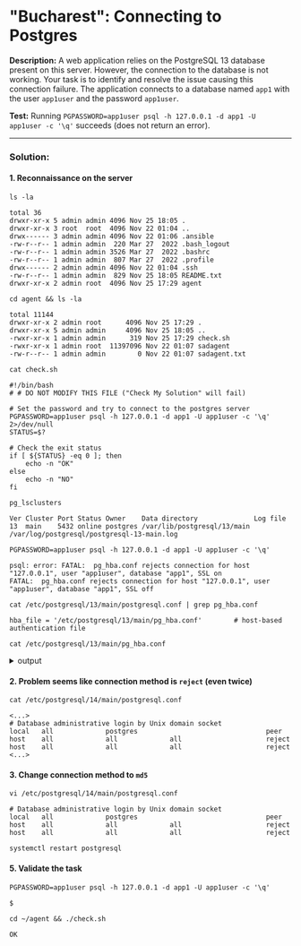 # "Bucharest": Connecting to Postgres

**Description:** A web application relies on the PostgreSQL 13 database present on this server. However, the connection to the database is not working. Your task is to identify and resolve the issue causing this connection failure. The application connects to a database named `app1` with the user `app1user` and the password `app1user`.  

**Test:** Running `PGPASSWORD=app1user psql -h 127.0.0.1 -d app1 -U app1user -c '\q'` succeeds (does not return an error).  

---

### Solution:
#### 1. Reconnaissance on the server
`ls -la`  
```console
total 36
drwxr-xr-x 5 admin admin 4096 Nov 25 18:05 .
drwxr-xr-x 3 root  root  4096 Nov 22 01:04 ..
drwx------ 3 admin admin 4096 Nov 22 01:06 .ansible
-rw-r--r-- 1 admin admin  220 Mar 27  2022 .bash_logout
-rw-r--r-- 1 admin admin 3526 Mar 27  2022 .bashrc
-rw-r--r-- 1 admin admin  807 Mar 27  2022 .profile
drwx------ 2 admin admin 4096 Nov 22 01:04 .ssh
-rw-r--r-- 1 admin admin  829 Nov 25 18:05 README.txt
drwxr-xr-x 2 admin root  4096 Nov 25 17:29 agent
```

`cd agent && ls -la`  
```console
total 11144
drwxr-xr-x 2 admin root      4096 Nov 25 17:29 .
drwxr-xr-x 5 admin admin     4096 Nov 25 18:05 ..
-rwxr-xr-x 1 admin admin      319 Nov 25 17:29 check.sh
-rwxr-xr-x 1 admin root  11397096 Nov 22 01:07 sadagent
-rw-r--r-- 1 admin admin        0 Nov 22 01:07 sadagent.txt
```

`cat check.sh`  
```console
#!/bin/bash
# # DO NOT MODIFY THIS FILE ("Check My Solution" will fail)

# Set the password and try to connect to the postgres server
PGPASSWORD=app1user psql -h 127.0.0.1 -d app1 -U app1user -c '\q' 2>/dev/null
STATUS=$?

# Check the exit status
if [ ${STATUS} -eq 0 ]; then
    echo -n "OK"
else
    echo -n "NO"
fi
```

`pg_lsclusters`  
```console
Ver Cluster Port Status Owner    Data directory              Log file
13  main    5432 online postgres /var/lib/postgresql/13/main /var/log/postgresql/postgresql-13-main.log
```

`PGPASSWORD=app1user psql -h 127.0.0.1 -d app1 -U app1user -c '\q'`  
```console
psql: error: FATAL:  pg_hba.conf rejects connection for host "127.0.0.1", user "app1user", database "app1", SSL on
FATAL:  pg_hba.conf rejects connection for host "127.0.0.1", user "app1user", database "app1", SSL off
```

`cat /etc/postgresql/13/main/postgresql.conf | grep pg_hba.conf`  
```console
hba_file = '/etc/postgresql/13/main/pg_hba.conf'        # host-based authentication file
```

`cat /etc/postgresql/13/main/pg_hba.conf`  
<details>

  <summary>output</summary>

```bash
# PostgreSQL Client Authentication Configuration File
# ===================================================
#
# Refer to the "Client Authentication" section in the PostgreSQL
# documentation for a complete description of this file.  A short
# synopsis follows.
#
# This file controls: which hosts are allowed to connect, how clients
# are authenticated, which PostgreSQL user names they can use, which
# databases they can access.  Records take one of these forms:
#
# local         DATABASE  USER  METHOD  [OPTIONS]
# host          DATABASE  USER  ADDRESS  METHOD  [OPTIONS]
# hostssl       DATABASE  USER  ADDRESS  METHOD  [OPTIONS]
# hostnossl     DATABASE  USER  ADDRESS  METHOD  [OPTIONS]
# hostgssenc    DATABASE  USER  ADDRESS  METHOD  [OPTIONS]
# hostnogssenc  DATABASE  USER  ADDRESS  METHOD  [OPTIONS]
#
# (The uppercase items must be replaced by actual values.)
#
# The first field is the connection type: "local" is a Unix-domain
# socket, "host" is either a plain or SSL-encrypted TCP/IP socket,
# "hostssl" is an SSL-encrypted TCP/IP socket, and "hostnossl" is a
# non-SSL TCP/IP socket.  Similarly, "hostgssenc" uses a
# GSSAPI-encrypted TCP/IP socket, while "hostnogssenc" uses a
# non-GSSAPI socket.
#
# DATABASE can be "all", "sameuser", "samerole", "replication", a
# database name, or a comma-separated list thereof. The "all"
# keyword does not match "replication". Access to replication
# must be enabled in a separate record (see example below).
#
# USER can be "all", a user name, a group name prefixed with "+", or a
# comma-separated list thereof.  In both the DATABASE and USER fields
# you can also write a file name prefixed with "@" to include names
# from a separate file.
#
# ADDRESS specifies the set of hosts the record matches.  It can be a
# host name, or it is made up of an IP address and a CIDR mask that is
# an integer (between 0 and 32 (IPv4) or 128 (IPv6) inclusive) that
# specifies the number of significant bits in the mask.  A host name
# that starts with a dot (.) matches a suffix of the actual host name.
# Alternatively, you can write an IP address and netmask in separate
# columns to specify the set of hosts.  Instead of a CIDR-address, you
# can write "samehost" to match any of the server's own IP addresses,
# or "samenet" to match any address in any subnet that the server is
# directly connected to.
#
# METHOD can be "trust", "reject", "md5", "password", "scram-sha-256",
# "gss", "sspi", "ident", "peer", "pam", "ldap", "radius" or "cert".
# Note that "password" sends passwords in clear text; "md5" or
# "scram-sha-256" are preferred since they send encrypted passwords.
#
# OPTIONS are a set of options for the authentication in the format
# NAME=VALUE.  The available options depend on the different
# authentication methods -- refer to the "Client Authentication"
# section in the documentation for a list of which options are
# available for which authentication methods.
#
# Database and user names containing spaces, commas, quotes and other
# special characters must be quoted.  Quoting one of the keywords
# "all", "sameuser", "samerole" or "replication" makes the name lose
# its special character, and just match a database or username with
# that name.
#
# This file is read on server startup and when the server receives a
# SIGHUP signal.  If you edit the file on a running system, you have to
# SIGHUP the server for the changes to take effect, run "pg_ctl reload",
# or execute "SELECT pg_reload_conf()".
#
# Put your actual configuration here
# ----------------------------------
#
# If you want to allow non-local connections, you need to add more
# "host" records.  In that case you will also need to make PostgreSQL
# listen on a non-local interface via the listen_addresses
# configuration parameter, or via the -i or -h command line switches.


# DO NOT DISABLE!
# If you change this first entry you will need to make sure that the
# database superuser can access the database using some other method.
# Noninteractive access to all databases is required during automatic
# maintenance (custom daily cronjobs, replication, and similar tasks).
#
# Database administrative login by Unix domain socket
local   all             postgres                                peer
host    all             all             all                     reject
host    all             all             all                     reject

# TYPE  DATABASE        USER            ADDRESS                 METHOD

# "local" is for Unix domain socket connections only
local   all             all                                     peer
# IPv4 local connections:
host    all             all             127.0.0.1/32            md5
# IPv6 local connections:
host    all             all             ::1/128                 md5
# Allow replication connections from localhost, by a user with the
# replication privilege.
local   replication     all                                     peer
host    replication     all             127.0.0.1/32            md5
host    replication     all             ::1/128                 md5
```

</details>


#### 2. Problem seems like connection method is `reject` (even twice)
`cat /etc/postgresql/14/main/postgresql.conf`  
```console
<...>
# Database administrative login by Unix domain socket
local   all             postgres                                peer
host    all             all             all                     reject
host    all             all             all                     reject
<...>
```


#### 3. Change connection method to `md5`
`vi /etc/postgresql/14/main/postgresql.conf`  
```console
# Database administrative login by Unix domain socket
local   all             postgres                                peer
host    all             all             all                     reject
host    all             all             all                     reject
```

`systemctl restart postgresql`  


#### 5. Validate the task
`PGPASSWORD=app1user psql -h 127.0.0.1 -d app1 -U app1user -c '\q'`  
```console
$
```

`cd ~/agent && ./check.sh`  
```console
OK
```
